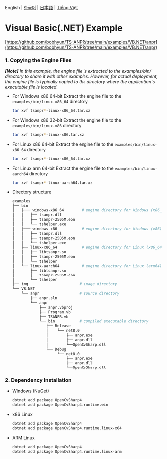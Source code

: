 English | [한국어](doc.i18n/ko-KR/) | [日本語](doc.i18n/ja-JP/) | [Tiếng Việt](doc.i18n/vi-VN/)

# Visual Basic(.NET) Example

[https://github.com/bobhyun/TS-ANPR/tree/main/examples/VB.NET/anpr](https://github.com/bobhyun/TS-ANPR/tree/main/examples/VB.NET/anpr)

### 1. Copying the Engine Files

_**[Note]** In this example, the engine file is extracted to the examples/bin/ directory to share it with other examples. However, for actual deployment, the engine file is typically copied to the directory where the application's executable file is located._

- For Windows x86 64-bit
  Extract the engine file to the `examples/bin/linux-x86_64` directory
  ```sh
  tar xvf tsanpr*-linux-x86_64.tar.xz
  ```
- For Windows x86 32-bit
  Extract the engine file to the `examples/bin/linux-x86` directory
  ```sh
  tar xvf tsanpr*-linux-x86.tar.xz
  ```
- For Linux x86 64-bit
  Extract the engine file to the `examples/bin/linux-x86_64` directory
  ```sh
  tar xvf tsanpr*-linux-x86_64.tar.xz
  ```
- For Linux arm 64-bit
  Extract the engine file to the `examples/bin/linux-aarch64` directory
  ```sh
  tar xvf tsanpr*-linux-aarch64.tar.xz
  ```
- Directory structure
  ```sh
  examples
  ├── bin
  │   ├─── windows-x86_64        # engine directory for Windows (x86_64)
  │   │   ├── tsanpr.dll
  │   │   ├── tsanpr-2505M.eon
  │   │   └── tshelper.exe
  │   ├─── windows-x86           # engine directory for Windows (x86)
  │   │   ├── tsanpr.dll
  │   │   ├── tsanpr-2505M.eon
  │   │   └── tshelper.exe
  │   ├── linux-x86_64           # engine directory for Linux (x86_64)
  │   │   ├── libtsanpr.so
  │   │   ├── tsanpr-2505M.eon
  │   │   └── tshelper
  │   └── linux-aarch64          # engine directory for Linux (arm64)
  │       ├── libtsanpr.so
  │       ├── tsanpr-2505M.eon
  │       └── tshelper
  ├── img                       # image directory
  └── VB.NET
      └── anpr                  # source directory
          ├── anpr.sln
          └── anpr
              ├── anpr.vbproj
              ├── Program.vb
              ├── TSANPR.vb
              └── bin           # compiled executable directory
                 ├── Release
                 │    └── net8.0
                 │        ├── anpr.exe
                 │        ├── anpr.dll
                 │        └──OpenCvSharp.dll
                 └── Debug
                      └── net8.0
                          ├── anpr.exe
                          ├── anpr.dll
                          └──OpenCvSharp.dll
  ```

### 2. Dependency Installation

- Windows (NuGet)
  ```sh
  dotnet add package OpenCvSharp4
  dotnet add package OpenCvSharp4.runtime.win
  ```
- x86 Linux
  ```sh
  dotnet add package OpenCvSharp4
  dotnet add package OpenCvSharp4.runtime.linux-x64
  ```
- ARM Linux
  ```sh
  dotnet add package OpenCvSharp4
  dotnet add package OpenCvSharp4.runtime.linux-arm
  ```
